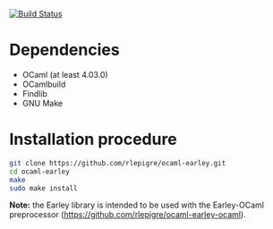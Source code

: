 [![Build Status](https://travis-ci.org/rlepigre/ocaml-earley.svg?branch=master)](https://travis-ci.org/rlepigre/ocaml-earley)

# Dependencies

 * OCaml (at least 4.03.0)
 * OCamlbuild
 * Findlib
 * GNU Make

# Installation procedure

```bash
git clone https://github.com/rlepigre/ocaml-earley.git
cd ocaml-earley
make
sudo make install
```

**Note:** the Earley library is intended to be used with the Earley-OCaml
preprocessor (https://github.com/rlepigre/ocaml-earley-ocaml).
